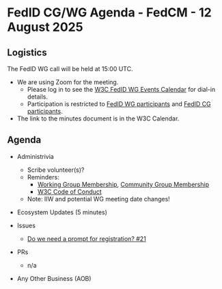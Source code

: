 # FedID CG/WG Agenda - FedCM - 12 August 2025 

## Logistics

The FedID WG call will be held at 15:00 UTC.


* We are using Zoom for the meeting.
    * Please log in to see the [W3C FedID WG Events Calendar](https://www.w3.org/groups/wg/fedid/calendar/) for dial-in details. 
    * Participation is restricted to [FedID WG participants](https://www.w3.org/groups/wg/fedid/participants/) and [FedID CG participants](https://www.w3.org/groups/cg/fed-id/participants/).
* The link to the minutes document is in the W3C Calendar. 

## Agenda

* Administrivia
  * Scribe volunteer(s)?
  * Reminders: 
     * [Working Group Membership](https://www.w3.org/groups/wg/fedid/), [Community Group Membership](https://www.w3.org/community/fed-id/)
     * [W3C Code of Conduct](https://www.w3.org/policies/code-of-conduct/)
  * Note: IIW and potential WG meeting date changes!

* Ecosystem Updates (5 minutes)

* Issues
  * [Do we need a prompt for registration? #21](https://github.com/w3c-fedid/idp-registration/issues/21)

* PRs
  * n/a
  
* Any Other Business (AOB)
